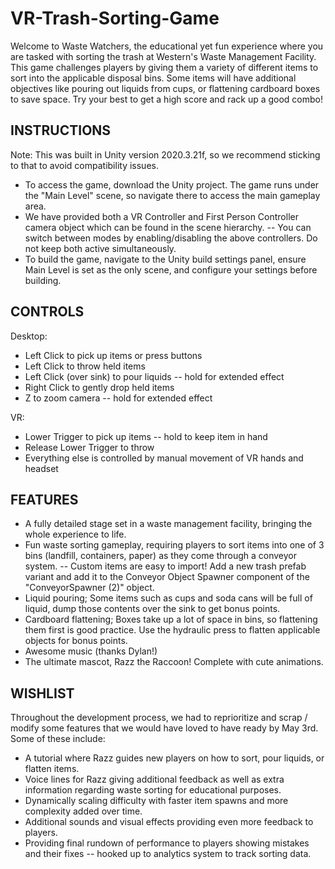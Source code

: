 # VR-Trash-Sorting-Game

Welcome to Waste Watchers, the educational yet fun experience where you are tasked with sorting the trash at Western's Waste Management Facility. This game challenges players by giving them a variety of different items to sort into the applicable disposal bins. Some items will have additional objectives like pouring out liquids from cups, or flattening cardboard boxes to save space. Try your best to get a high score and rack up a good combo!

INSTRUCTIONS
-------------
Note: This was built in Unity version 2020.3.21f, so we recommend sticking to that to avoid compatibility issues.

- To access the game, download the Unity project. The game runs under the "Main Level" scene, so navigate there to access the main gameplay area.
- We have provided both a VR Controller and First Person Controller camera object which can be found in the scene hierarchy.
-- You can switch between modes by enabling/disabling the above controllers. Do not keep both active simultaneously.
- To build the game, navigate to the Unity build settings panel, ensure Main Level is set as the only scene, and configure your settings before building.

CONTROLS
-------------
Desktop:
- Left Click to pick up items or press buttons
- Left Click to throw held items
- Left Click (over sink) to pour liquids -- hold for extended effect
- Right Click to gently drop held items
- Z to zoom camera -- hold for extended effect

VR:
- Lower Trigger to pick up items -- hold to keep item in hand
- Release Lower Trigger to throw
- Everything else is controlled by manual movement of VR hands and headset

FEATURES
-------------
- A fully detailed stage set in a waste management facility, bringing the whole experience to life.
- Fun waste sorting gameplay, requiring players to sort items into one of 3 bins (landfill, containers, paper) as they come through a conveyor system.
-- Custom items are easy to import! Add a new trash prefab variant and add it to the Conveyor Object Spawner component of the "ConveyorSpawner (2)" object.
- Liquid pouring; Some items such as cups and soda cans will be full of liquid, dump those contents over the sink to get bonus points.
- Cardboard flattening; Boxes take up a lot of space in bins, so flattening them first is good practice. Use the hydraulic press to flatten applicable objects for bonus points.
- Awesome music (thanks Dylan!)
- The ultimate mascot, Razz the Raccoon! Complete with cute animations.

WISHLIST
-------------
Throughout the development process, we had to reprioritize and scrap / modify some features that we would have loved to have ready by May 3rd. Some of these include:
- A tutorial where Razz guides new players on how to sort, pour liquids, or flatten items.
- Voice lines for Razz giving additional feedback as well as extra information regarding waste sorting for educational purposes.
- Dynamically scaling difficulty with faster item spawns and more complexity added over time.
- Additional sounds and visual effects providing even more feedback to players.
- Providing final rundown of performance to players showing mistakes and their fixes -- hooked up to analytics system to track sorting data.
